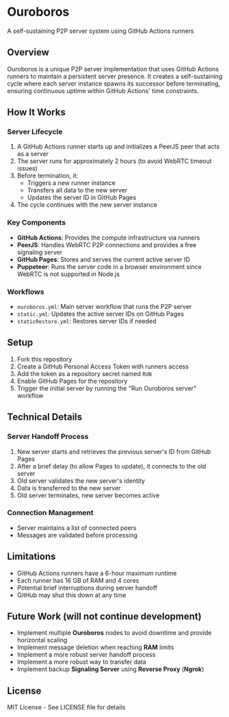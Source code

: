 # Ouroboros
A self-sustaining P2P server system using GitHub Actions runners

## Overview
Ouroboros is a unique P2P server implementation that uses GitHub Actions runners to maintain a persistent server presence. It creates a self-sustaining cycle where each server instance spawns its successor before terminating, ensuring continuous uptime within GitHub Actions' time constraints.

## How It Works

### Server Lifecycle
1. A GitHub Actions runner starts up and initializes a PeerJS peer that acts as a server
2. The server runs for approximately 2 hours (to avoid WebRTC timeout issues)
3. Before termination, it:
   - Triggers a new runner instance 
   - Transfers all data to the new server
   - Updates the server ID in GitHub Pages
4. The cycle continues with the new server instance

### Key Components
- **GitHub Actions**: Provides the compute infrastructure via runners
- **PeerJS**: Handles WebRTC P2P connections and provides a free signaling server
- **GitHub Pages**: Stores and serves the current active server ID
- **Puppeteer**: Runs the server code in a browser environment since WebRTC is not supported in Node.js

### Workflows
- `ouroboros.yml`: Main server workflow that runs the P2P server
- `static.yml`: Updates the active server IDs on GitHub Pages
- `staticRestore.yml`: Restores server IDs if needed

## Setup

1. Fork this repository
2. Create a GitHub Personal Access Token with runners access
3. Add the token as a repository secret named `RUN`
4. Enable GitHub Pages for the repository
5. Trigger the initial server by running the "Run Ouroboros server" workflow

## Technical Details

### Server Handoff Process
1. New server starts and retrieves the previous server's ID from GitHub Pages
2. After a brief delay (to allow Pages to update), it connects to the old server
3. Old server validates the new server's identity
4. Data is transferred to the new server
5. Old server terminates, new server becomes active

### Connection Management
- Server maintains a list of connected peers
- Messages are validated before processing

## Limitations
- GitHub Actions runners have a 6-hour maximum runtime
- Each runner has 16 GB of RAM and 4 cores
- Potential brief interruptions during server handoff
- GitHub may shut this down at any time

## Future Work (will not continue development)
- Implement multiple **Ouroboros** nodes to avoid downtime and provide horizontal scaling
- Implement message deletion when reaching **RAM** limits
- Implement a more robust server handoff process
- Implement a more robust way to transfer data
- Implement backup **Signaling Server** using **Reverse Proxy** (**Ngrok**)

## License
MIT License - See LICENSE file for details

